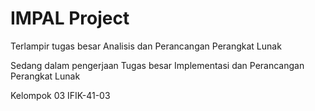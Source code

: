 # IMPAL Project
Terlampir tugas besar Analisis dan Perancangan Perangkat Lunak

Sedang dalam pengerjaan
Tugas besar Implementasi dan Perancangan Perangkat Lunak

Kelompok 03
IFIK-41-03
